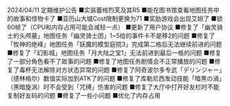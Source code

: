 2024/04/11 定期维护公告
■实装蕾格烈芙及其R5
■能在图书馆查看地图任务中的故事和怪物卡了
■亚历山大城Cost限制更换为71
■奖励游戏会出现艾妲了
■锁60帧了（CPU和内存占用可能会减轻一点）
■更新了用户协议
■修复了「幽灵骑士的头颅墓」地图任务「幽灵骑士团」1~5给的事件卡不是移2的问题
■修复了「牧神的绝峰」地图任务「妖魔的模型庭院3」完成第二格后无法继续前进的问题
■修复了「幻影城」地图任务「月大陆之宝1」无法前进到最后一格的问题
■修复了一部分角色看不了故事的问题
■修复了地图任务剧情会不正常播放的问题
■修复了毒杯无法解除对方状态异常的问题
■修复了阿奇波尔多专武「デリンジャー」（德林格尔）数值实际加到ATK了的问题
■修复了库勒尼西发动技能「暗黒の渦」（黑暗旋涡）时不会受到「咒缚」伤害的问题
■修复了大厅中打开好友栏时不能复制好友码的问题
■修复了一些小问题
■优化了内存占用
